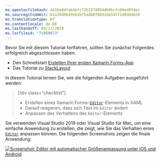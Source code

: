```yaml
---
ms.openlocfilehash: 4416eddfab4bfcf2b3274054db9bcfc60ed8fdec
ms.sourcegitcommit: 61a35d0643eb3bf5adb8f8831da54771d8dde626
ms.translationtype: HT
ms.contentlocale: de-DE
ms.lasthandoff: 09/17/2019
ms.locfileid: "71059673"
---
```

Bevor Sie mit diesem Tutorial fortfahren, sollten Sie zunächst Folgendes erfolgreich abgeschlossen haben:

- Den Schnellstart [Erstellen Ihrer ersten Xamarin.Forms-App](~/get-started/first-app/index.md)
- Das Tutorial zu [StackLayout](~/get-started/tutorials/stacklayout/index.yml)

In diesem Tutorial lernen Sie, wie die folgenden Aufgaben ausgeführt werden:

> [!div class="checklist"]
>
> - Erstellen eines Xamarin.Forms-[`Editor`](xref:Xamarin.Forms.Editor)-Elements in XAML
> - Darauf reagieren, dass sich Text im `Editor` ändert
> - Anpassen des Verhaltens des `Editor`-Elements

Sie verwenden Visual Studio 2019 oder Visual Studio für Mac, um eine einfache Anwendung zu erstellen, die zeigt, wie Sie das Verhalten eines [`Editor`](xref:Xamarin.Forms.Editor) anpassen können. Die folgenden Screenshots zeigen die finale Anwendung:

[![Screenshot: Editor mit automatischer Größenanpassung unter iOS und Android](../images/customize-behavior.png "Editor mit automatischer Größenanpassung")](../images/customize-behavior-large.png#lightbox "Editor mit automatischer Größenanpassung")
